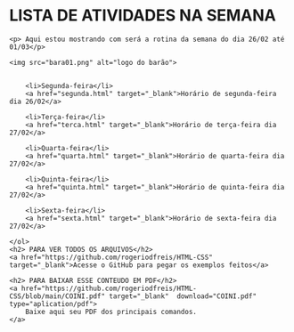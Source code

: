 <!DOCTYPE html>
<html lang="en">
<head>
    <meta charset="UTF-8">
    <meta name="viewport" content="width=device-width, initial-scale=1.0">
    <link rel="shortcut icon" href="ICONE.ico" type="Aula-03/ICONE"
    <title></title>
</head>
<body>
    <h1> LISTA DE ATIVIDADES NA SEMANA</h1>
    
    <p> Aqui estou mostrando com será a rotina da semana do dia 26/02 até 01/03</p>
    
    <img src="bara01.png" alt="logo do barão">
    
    
        <li>Segunda-feira</li>
        <a href="segunda.html" target="_blank">Horário de segunda-feira dia 26/02</a>
    
        <li>Terça-feira</li>
        <a href="terca.html" target="_blank">Horário de terça-feira dia 27/02</a>
    
        <li>Quarta-feira</li>
        <a href="quarta.html" target="_blank">Horário de quarta-feira dia 27/02</a>
        
        <li>Quinta-feira</li>
        <a href="quinta.html" target="_blank">Horário de quinta-feira dia 27/02</a>
        
        <li>Sexta-feira</li>
        <a href="sexta.html" target="_blank">Horário de sexta-feira dia 27/02</a>
        
    </ol>
    <h2> PARA VER TODOS OS ARQUIVOS</h2>
    <a href="https://github.com/rogeriodfreis/HTML-CSS" target="_blank">Acesse o GitHub para pegar os exemplos feitos</a>

    <h2> PARA BAIXAR ESSE CONTEUDO EM PDF</h2>
    <a href="https://github.com/rogeriodfreis/HTML-CSS/blob/main/COINI.pdf" target="_blank"  download="COINI.pdf" type="aplication/pdf">
        Baixe aqui seu PDF dos principais comandos.
    </a>
    
</body>
</html>
